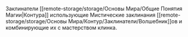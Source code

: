 Заклинатели [[remote-storage/storage/Основы Мира/Общие Понятия Магии|Контура]] использующие Мистические заклинания [[remote-storage/storage/Основы Мира/Контур/Заклинатели/Волшебник]]ов и комбинирующие их с мастерством клинка.